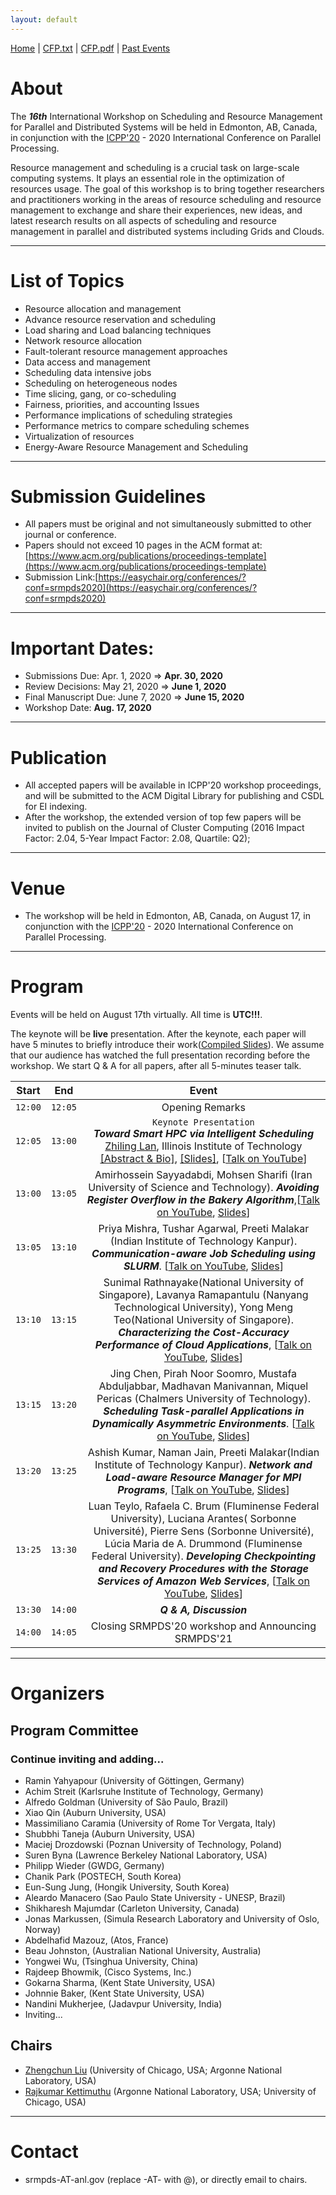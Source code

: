 ```yaml
---
layout: default
---
```

[Home](index.html) | <a href="doc/CFP-2020-16th-SRMPDS.txt" target="_blank">CFP.txt</a> | <a href="doc/CFP-2020-16th-SRMPDS.pdf" target="_blank">CFP.pdf</a> | [Past Events](past.html)

# About
The ___16th___ International Workshop on Scheduling and Resource Management for Parallel and Distributed Systems will be held in Edmonton, AB, Canada, in conjunction with the [ICPP'20](https://jnamaral.github.io/icpp20/) - 2020 International Conference on Parallel Processing.

Resource management and scheduling is a crucial task on large-scale computing systems. It plays an essential role in the optimization of resources usage. The goal of this workshop is to bring together researchers and practitioners working in the areas of resource scheduling and resource management to exchange and share their experiences, new ideas, and latest research results on all aspects of scheduling and resource management in parallel and distributed systems including Grids and Clouds.

---
# List of Topics
* Resource allocation and management
* Advance resource reservation and scheduling
* Load sharing and Load balancing techniques
* Network resource allocation
* Fault-tolerant resource management approaches
* Data access and management
* Scheduling data intensive jobs
* Scheduling on heterogeneous nodes
* Time slicing, gang, or co-scheduling
* Fairness, priorities, and accounting Issues
* Performance implications of scheduling strategies
* Performance metrics to compare scheduling schemes
* Virtualization of resources
* Energy-Aware Resource Management and Scheduling

---
# Submission Guidelines
* All papers must be original and not simultaneously submitted to other journal or conference. 
* Papers should not exceed 10 pages in the ACM format at: [https://www.acm.org/publications/proceedings-template](https://www.acm.org/publications/proceedings-template)
* Submission Link:[https://easychair.org/conferences/?conf=srmpds2020](https://easychair.org/conferences/?conf=srmpds2020)

---
# Important Dates:
* Submissions Due:        Apr. 1, 2020 => __Apr. 30, 2020__
* Review Decisions:       May  21, 2020 => __June 1, 2020__ 
* Final Manuscript Due:   June 7, 2020 => __June 15, 2020__
* Workshop Date:          __Aug. 17, 2020__

---
# Publication
* All accepted papers will be available in ICPP'20 workshop proceedings, and will be submitted to the ACM Digital Library for publishing and CSDL for EI indexing.
* After the workshop, the extended version of top few papers will be invited to publish on the Journal of Cluster Computing (2016 Impact Factor: 2.04, 5-Year Impact Factor: 2.08, Quartile: Q2);  

---
# Venue
* The workshop will be held in Edmonton, AB, Canada, on August 17, in conjunction with the [ICPP'20](https://jnamaral.github.io/icpp20/) - 2020 International Conference on Parallel Processing.

---
# Program
Events will be held on August 17th virtually. All time is **UTC!!!**. 

The keynote will be **live** presentation. After the keynote, each paper will have 5 minutes to briefly introduce their work([Compiled Slides](./doc/pitch-slides.pdf)). We assume that our audience has watched the full presentation recording before the workshop. We start Q & A for all papers, after all 5-minutes teaser talk. 

| __Start__ | __End__ |                          __Event__                           |
| :-------: | :-----: | :----------------------------------------------------------: |
|  `12:00`  | `12:05` |                       Opening Remarks                        |
|  `12:05`  | `13:00` | `Keynote Presentation` <br> ___Toward Smart HPC via Intelligent Scheduling___ <br> [Zhiling Lan](http://www.cs.iit.edu/~zlan/), Illinois Institute of Technology <br> <a href="./doc/SRMPDS-2020-keynote-abstract.pdf" target="_blank">[Abstract & Bio]</a>, <a href="./doc/SRMPDS-2020-keynote-slides.pdf" target="_blank">[Slides]</a>, [[Talk on YouTube]()]|
|  `13:00`  | `13:05` | Amirhossein Sayyadabdi, Mohsen Sharifi (Iran University of Science and Technology). ___Avoiding Register Overflow in the Bakery Algorithm___,[[Talk on YouTube](https://youtu.be/nKQ4wwJ3550), [Slides](https://jnamaral.github.io/icpp20/slides/Sayyadabdi_Avoiding.pdf)] |
|  `13:05`   | `13:10`  | Priya Mishra, Tushar Agarwal, Preeti Malakar (Indian Institute of Technology Kanpur). ___Communication-aware Job Scheduling using SLURM___. [[Talk on YouTube](https://youtu.be/h5KQ1v3bWAQ), [Slides](https://jnamaral.github.io/icpp20/slides/Mishra_Communication.pdf)] |
|  `13:10`   | `13:15`  | Sunimal Rathnayake(National University of Singapore), Lavanya Ramapantulu (Nanyang Technological University), Yong Meng Teo(National University of Singapore). ___Characterizing the Cost-Accuracy Performance of Cloud Applications___, [[Talk on YouTube](https://youtu.be/MXdpaOUZCB4), [Slides](https://jnamaral.github.io/icpp20/slides/Rathnayake_Characterizing.pdf)] |
|  `13:15`   | `13:20` | Jing Chen, Pirah Noor Soomro, Mustafa Abduljabbar, Madhavan Manivannan, Miquel Pericas (Chalmers University of Technology). ___Scheduling Task-parallel Applications in Dynamically Asymmetric Environments___. [[Talk on YouTube](https://youtu.be/loTGtJQzvwk), [Slides](https://jnamaral.github.io/icpp20/slides/Chen_Scheduling.pdf)] |
|  `13:20`   | `13:25` | Ashish Kumar, Naman Jain, Preeti Malakar(Indian Institute of Technology Kanpur). ___Network and Load-aware Resource Manager for MPI Programs___, [[Talk on YouTube](https://youtu.be/5ZqNsWkX4-E), [Slides](https://jnamaral.github.io/icpp20/slides/Kumar_Network.pdf)] |
|  `13:25`   | `13:30` | Luan Teylo, Rafaela C. Brum (Fluminense Federal University), Luciana Arantes( Sorbonne Université), Pierre Sens (Sorbonne Université), Lúcia Maria de A. Drummond (Fluminense Federal University). ___Developing Checkpointing and Recovery  Procedures with the  Storage Services of Amazon Web Services___, [[Talk on YouTube](https://youtu.be/R8OmnhRNlIc), [Slides](https://jnamaral.github.io/icpp20/slides/Teylo_Developing.pdf)] |
|  `13:30`   | `14:00` | ___Q & A, Discussion___ |
|  `14:00`  | `14:05` |     Closing SRMPDS'20 workshop and Announcing SRMPDS'21      |

---
# Organizers
## Program Committee
### Continue inviting and adding...
* Ramin Yahyapour (University of Göttingen, Germany)
* Achim Streit (Karlsruhe Institute of Technology, Germany)
* Alfredo Goldman (University of São Paulo, Brazil)
* Xiao Qin (Auburn University, USA)
* Massimiliano Caramia (University of Rome Tor Vergata, Italy)
* Shubbhi Taneja (Auburn University, USA)
* Maciej Drozdowski (Poznan University of Technology, Poland)
* Suren Byna (Lawrence Berkeley National Laboratory, USA)
* Philipp Wieder (GWDG, Germany)
* Chanik Park (POSTECH, South Korea)
* Eun-Sung Jung, (Hongik University, South Korea)
* Aleardo Manacero (Sao Paulo State University - UNESP, Brazil)
* Shikharesh Majumdar (Carleton University, Canada)
* Jonas Markussen, (Simula Research Laboratory and University of Oslo, Norway)
* Abdelhafid Mazouz, (Atos, France)
* Beau Johnston, (Australian National University, Australia)
* Yongwei Wu, (Tsinghua University, China)
* Rajdeep Bhowmik, (Cisco Systems, Inc.)
* Gokarna Sharma, (Kent State University, USA)
* Johnnie Baker, (Kent State University, USA)
* Nandini Mukherjee, (Jadavpur University, India)
* Inviting...

## Chairs
* [Zhengchun Liu](https://lzhengchun.github.io/) (University of Chicago, USA; Argonne National Laboratory, USA)
* [Rajkumar Kettimuthu](http://mcs.anl.gov/~kettimut/) (Argonne National Laboratory, USA; University of Chicago, USA)

---
# Contact
* srmpds-AT-anl.gov (replace -AT- with @), or directly email to chairs. 
